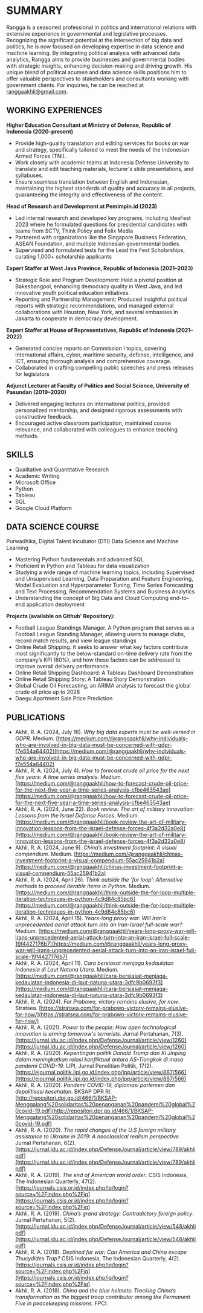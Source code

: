 # SUMMARY
Rangga is a seasoned professional in politics and international relations with extensive experience in governmental and legislative processes. Recognizing the significant potential at the intersection of big data and politics, he is now focused on developing expertise in data science and machine learning. By integrating political analysis with advanced data analytics, Rangga aims to provide businesses and governmental bodies with strategic insights, enhancing decision-making and driving growth. His unique blend of political acumen and data science skills positions him to offer valuable perspectives to stakeholders and consultants working with government clients. For inquiries, he can be reached at ranggaakhli@gmail.com.

## WORKING EXPERIENCES
**Higher Education Consultant at Ministry of Defense, Republic of Indonesia (2020–present)**
- Provide high-quality translation and editing services for books on war and strategy, specifically tailored to meet the needs of the Indonesian Armed Forces (TNI).
- Work closely with academic teams at Indonesia Defense University to translate and edit teaching materials, lecturer's slide presentations, and syllabuses.
- Ensure seamless translation between English and Indonesian, maintaining the highest standards of quality and accuracy in all projects, guaranteeing the integrity and effectiveness of the content.


**Head of Research and Development at Pemimpin.id (2023)**
- Led internal research and developed key programs, including IdeaFest 2023 where he formulated questions for presidential candidates with teams from SCTV, Think Policy and Folix Media
- Partnered with organizations like the Singapore Business Federation, ASEAN Foundation, and multiple Indonesian governmental bodies.
- Supervised and formulated tests for the Lead the Fest Scholarships, curating 1,000+ scholarship applicants


**Expert Staffer at West Java Province, Republic of Indonesia (2021–2023)**
- Strategic Role and Program Development: Held a pivotal position at Bakesbangpol, enhancing democracy quality in West Java, and led innovative youth political education initiatives.
- Reporting and Partnership Management: Produced insightful political reports with strategic recommendations, and managed external collaborations with Houston, New York, and several embassies in Jakarta to cooperate in democracy development.


**Expert Staffer at House of Representatives, Republic of Indonesia (2021–2022)**
- Generated concise reports on Commission I topics, covering international affairs, cyber, maritime security, defense, intelligence, and ICT, ensuring thorough analysis and comprehensive coverage.
- Collaborated in crafting compelling public speeches and press releases for legislators


**Adjunct Lecturer at Faculty of Politics and Social Science, University of Pasundan (2019–2020)**
- Delivered engaging lectures on international politics, provided personalized mentorship, and designed rigorous assessments with constructive feedback.
- Encouraged active classroom participation, maintained course relevance, and collaborated with colleagues to enhance teaching
methods.


## SKILLS
- Qualitative and Quantitative Research
- Academic Writing
- Microsoft Office
- Python
- Tableau
- SQL
- Google Cloud Platform


## DATA SCIENCE COURSE
Purwadhika, Digital Talent Incubator (DTI)
Data Science and Machine Learning
- Mastering Python fundamentals and advanced SQL
- Proficient in Python and Tableau for data visualization
- Studying a wide range of machine learning topics, including Supervised and Unsupervised Learning, Data Preparation and Feature Engineering, Model Evaluation and Hyperparameter Tuning, Time Series Forecasting and Text Processing, Recommendation Systems and Business Analytics
- Understanding the concept of Big Data and Cloud Computing end-to-end application deployment

**Projects (available on Github' Repository):** 
- Football League Standings Manager. A Python program that serves as a Football League Standing Manager, allowing users to manage clubs, record match results, and view league standings
- Online Retail Shipping. It seeks to answer what key factors contribute most significantly to the below-standard on-time delivery rate from the company’s KPI (60%), and how these factors can be addressed to improve overall delivery performance.
- Online Retail Shipping Dashboard: A Tableau Dashboard Demonstration
- Online Retail Shipping Story: A Tableau Story Demonstration 
- Global Crude Oil Forecasting, an ARIMA analysis to forecast the global crude oil price up to 2028
- Daegu Apartment Sale Price Prediction


## PUBLICATIONS

- Akhli, R. A. (2024, July 16). *Why big data experts must be well-versed in GDPR*. Medium. [https://medium.com/@ranggaakhli/why-individuals-who-are-involved-in-big-data-must-be-concerned-with-gdpr-f7e554a64402](https://medium.com/@ranggaakhli/why-individuals-who-are-involved-in-big-data-must-be-concerned-with-gdpr-f7e554a64402)
- Akhli, R. A. (2024, July 4). *How to forecast crude oil price for the next five years: A time series analysis*. Medium. [https://medium.com/@ranggaakhli/how-to-forecast-crude-oil-price-for-the-next-five-year-a-time-series-analysis-cfbe463543ae](https://medium.com/@ranggaakhli/how-to-forecast-crude-oil-price-for-the-next-five-year-a-time-series-analysis-cfbe463543ae)
- Akhli, R. A. (2024, June 22). *Book review: The art of military innovation: Lessons from the Israel Defense Forces*. Medium. [https://medium.com/@ranggaakhli/book-review-the-art-of-military-innovation-lessons-from-the-israel-defense-forces-4f3a2d32a0e8](https://medium.com/@ranggaakhli/book-review-the-art-of-military-innovation-lessons-from-the-israel-defense-forces-4f3a2d32a0e8)
- Akhli, R. A. (2024, June 9). *China’s investment footprint: A visual compendium*. Medium. [https://medium.com/@ranggaakhli/chinas-investment-footprint-a-visual-compendium-55ac25941b2a](https://medium.com/@ranggaakhli/chinas-investment-footprint-a-visual-compendium-55ac25941b2a)
- Akhli, R. A. (2024, April 26). *Think outside the ‘for loop’: Alternative methods to proceed iterable items in Python*. Medium. [https://medium.com/@ranggaakhli/think-outside-the-for-loop-multiple-iteration-techniques-in-python-4c9d84c85bc6](https://medium.com/@ranggaakhli/think-outside-the-for-loop-multiple-iteration-techniques-in-python-4c9d84c85bc6)
- Akhli, R. A. (2024, April 15). *Years-long proxy war: Will Iran’s unprecedented aerial attack turn into an Iran-Israel full-scale war?* Medium. [https://medium.com/@ranggaakhli/years-long-proxy-war-will-irans-unprecedented-aerial-attack-turn-into-an-iran-israel-full-scale-19f4427176b7](https://medium.com/@ranggaakhli/years-long-proxy-war-will-irans-unprecedented-aerial-attack-turn-into-an-iran-israel-full-scale-19f4427176b7)
- Akhli, R. A. (2024, April 11). *Cara bersiasat menjaga kedaulatan Indonesia di Laut Natuna Utara*. Medium. [https://medium.com/@ranggaakhli/cara-bersiasat-menjaga-kedaulatan-indonesia-di-laut-natuna-utara-3dfc9b0693f3](https://medium.com/@ranggaakhli/cara-bersiasat-menjaga-kedaulatan-indonesia-di-laut-natuna-utara-3dfc9b0693f3)
- Akhli, R. A. (2024). *For Prabowo, victory remains elusive, for now*. Stratsea. [https://stratsea.com/for-prabowo-victory-remains-elusive-for-now/](https://stratsea.com/for-prabowo-victory-remains-elusive-for-now/)
- Akhli, R. A. (2021). *Power to the people: How open technological innovation is arming tomorrow's terrorists*. Jurnal Pertahanan, 7(3). [https://jurnal.idu.ac.id/index.php/DefenseJournal/article/view/1260](https://jurnal.idu.ac.id/index.php/DefenseJournal/article/view/1260)
- Akhli, R. A. (2020). *Kepentingan politik Donald Trump dan Xi Jinping dalam meningkatkan relasi konfliktual antara AS-Tiongkok di masa pandemi COVID-19*. LIPI, Jurnal Penelitian Politik, 17(2). [https://ejournal.politik.lipi.go.id/index.php/jpp/article/view/887/566](https://ejournal.politik.lipi.go.id/index.php/jpp/article/view/887/566)
- Akhli, R. A. (2020). *Pandemi COVID-19, diplomasi parlemen dan depolitisasi kesehatan*. BKSAP DPR RI. [http://repositori.dpr.go.id/466/1/BKSAP-Menggalang%20solidaritas%20penanganan%20pandemi%20global%20covid-19.pdf](http://repositori.dpr.go.id/466/1/BKSAP-Menggalang%20solidaritas%20penanganan%20pandemi%20global%20covid-19.pdf)
- Akhli, R. A. (2020). *The rapid changes of the U.S foreign military assistance to Ukraine in 2019: A neoclassical realism perspective*. Jurnal Pertahanan, 6(2). [https://jurnal.idu.ac.id/index.php/DefenseJournal/article/view/789/akhlipdf](https://jurnal.idu.ac.id/index.php/DefenseJournal/article/view/789/akhlipdf)
- Akhli, R. A. (2019). *The end of American world order*. CSIS Indonesia, The Indonesian Quarterly, 47(2). [https://journals.csis.or.id/index.php/iq/login?source=%2Findex.php%2Fiq](https://journals.csis.or.id/index.php/iq/login?source=%2Findex.php%2Fiq)
- Akhli, R. A. (2019). *China’s grand strategy: Contradictory foreign policy*. Jurnal Pertahanan, 5(2). [https://jurnal.idu.ac.id/index.php/DefenseJournal/article/view/548/akhlipdf](https://jurnal.idu.ac.id/index.php/DefenseJournal/article/view/548/akhlipdf)
- Akhli, R. A. (2018). *Destined for war: Can America and China escape Thucydides Trap?* CSIS Indonesia, The Indonesian Quarterly, 4(2). [https://journals.csis.or.id/index.php/iq/login?source=%2Findex.php%2Fiq](https://journals.csis.or.id/index.php/iq/login?source=%2Findex.php%2Fiq)
- Akhli, R. A. (2018). *China and the blue helmets: Tracking China’s transformation as the biggest troop contributor among the Permanent Five in peacekeeping missions*. FPCI.
